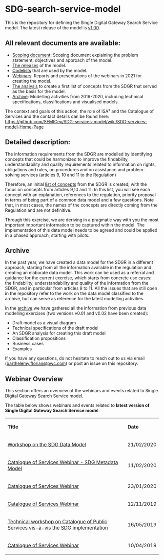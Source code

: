 # SDG-search-service-model
This is the repository for defining the Single Digital Gateway Search Service model. The latest release of the model is [v1.00](https://semiceu.github.io/SDG-search-service-model/releases/v1.00/).
  
## All relevant documents are available:
 * [Scoping document](https://github.com/SEMICeu/SDG-search-service-model/blob/master/Scoping%20SDG%20Services%20model.pdf): Scoping document explaining the problem statement, objectives and approach of the model.
 * [The releases](https://github.com/SEMICeu/SDG-search-service-model/tree/master/releases) of the model.
 * [Codelists](https://github.com/SEMICeu/SDG-search-service-model/tree/master/codelists) that are used by the model.
 * [Webinars](https://github.com/SEMICeu/SDG-search-service-model/tree/master/webinars): Reports and presentations of the webinars in 2021 for creating the model. 
 * [The analysis](https://github.com/SEMICeu/SDG-services-model/tree/master/SDG%20concepts) to create a first list of concepts from the SDGR that served as the basis for the model. 
 * [Archive](https://github.com/SEMICeu/SDG-services-model/tree/master/archive): Modelling activities from 2019-2020, including technical specifications, classifications and visualised models.

     
The context and goals of this action, the role of ISA² and the Catalogue of Services and the contact details can be found here:   https://github.com/SEMICeu/SDG-services-model/wiki/SDG-services-model-Home-Page

## Detailed description:
The information requirements from the SDGR are modelled by identifying concepts that could be harmonized to improve the findability, understandability and quality requirements related to information on rights, obligations and rules, on procedures and on assistance and problem-solving services (articles 9, 10 and 11 to the Regulation)

Therefore, an initial [list of concepts](https://github.com/SEMICeu/SDG-services-model/tree/master/SDG%20concepts) from the SDGR is created, with the focus on concepts from articles 9,10 and 11. In this list, you will see each concept with an explanation, references to the regulation, priority proposal in terms of being part of a common data model and a few questions. Note that, in most cases, the names of the concepts are directly coming from the Regulation and are not definitive.

Through this exercise, we are deriving in a pragmatic way with you the most important important information to be captured within the model. The implementation of this data model needs to be agreed and could be applied in a phased approach, starting with pilots.

## Archive
In the past year, we have created a data model for the SDGR in a different approach, starting from all the information available in the regulation and creating an elaborate data model. This work can be used as a referral and guidance for the current exercise, which starts from concrete use cases: the findability, understandability and quality of the information from the SDGR, and in particular from articles 9 to 11.  All the issues that are still open in the repository refer to the work on the data model classified to the archive, but can serve as reference for the latest modelling activities. 

In the [archive](https://github.com/SEMICeu/SDG-search-service-model/tree/master/archive) we have gathered all the information from previous data modelling exercises (two versions v0.01 and v0.02 have been created):
* Draft model as a visual diagram
* Technical specifications of the draft model
* An SDGR analysis for creating this draft model
* Classification propositions
* Business cases
* Examples

If you have any questions, do not hesitate to reach out to us via email (barthelemy.florian@pwc.com) or post an issue on this repository.

## Webinar Overview
This section offers an overview of the webinars and events related to Single Digital Gateway Search Service model.

The table below shows webinars and events related to **latest version of Single Digital Gateway Search Service model**:
<table>  
<tbody>  
<tr>  
<td>  
<p><strong>Title</strong></p>  
</td>  
<td>  
<p><strong>Date</strong></p>  
</td>  
</tr>  
<tr>  
<td>  
<p><a href="https://joinup.ec.europa.eu/collection/semic-support-centre/event/workshop-sdg-data-model-21-february-2020-900-1600-cet">Workshop on the SDG Data Model</a></p>  
</td>  
<td>  
<p>21/02/2020</p>  
</td>  
</tr>  
<tr>  
<td>  
<p><a href="https://joinup.ec.europa.eu/collection/semic-support-centre/event/catalogue-services-webinar-sdg-metadata-model-11th-february-2020-1000-1200-cet">Catalogue of Services Webinar - SDG Metadata Model</a></p>  
</td>  
<td>  
<p>11/02/2020</p>  
</td>  
</tr>  
<tr>  
<td>  
<p><a href="https://joinup.ec.europa.eu/collection/semic-support-centre/event/catalogue-services-webinar-23-january-2020-1000-1200-cet">Catalogue of Services Webinar</a></p>  
</td>  
<td>  
<p>23/01/2020</p>  
</td>  
</tr>  
<tr>  
<td>  
<p><a href="https://joinup.ec.europa.eu/collection/semic-support-centre/event/catalogue-services-webinar-12-november-2019-1000-1200-cet">Catalogue of Services Webinar</a></p>  
</td>  
<td>  
<p>12/11/2019</p>  
</td>  
</tr>  
<tr>  
<td>  
<p><a href="https://joinup.ec.europa.eu/collection/semic-support-centre/event/technical-workshop-catalogue-public-services-vis-vis-sdg-implementation-16-may-2019-930-1730-cet">Technical workshop on Catalogue of Public Services vis-à-vis the SDG implementation</a></p>  
</td>  
<td>  
<p>16/05/2019</p>  
</td>  
</tr>  
<tr>  
<td>  
<p><a href="https://joinup.ec.europa.eu/collection/semic-support-centre/event/catalogue-services-webinar-10-april-2019-930-1130-cet">Catalogue of Services Webinar</a></p>  
</td>  
<td>  
<p>10/04/2019</p>  
</td>  
</tr>  
</tbody>  
</table>  
